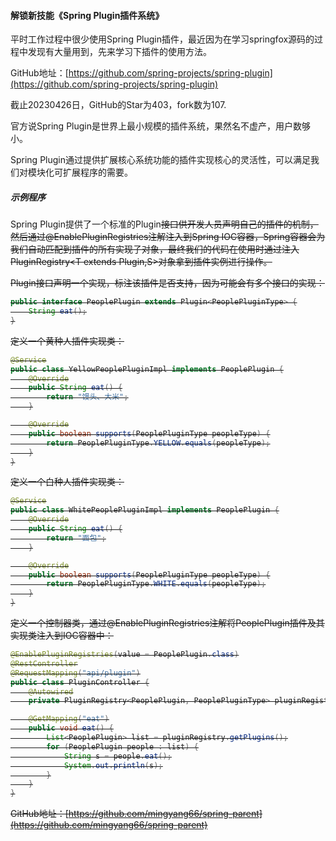 #### 解锁新技能《Spring Plugin插件系统》

平时工作过程中很少使用Spring Plugin插件，最近因为在学习springfox源码的过程中发现有大量用到，先来学习下插件的使用方法。

GitHub地址：[https://github.com/spring-projects/spring-plugin](https://github.com/spring-projects/spring-plugin)

截止20230426日，GitHub的Star为403，fork数为107.

官方说Spring Plugin是世界上最小规模的插件系统，果然名不虚产，用户数够小。

Spring Plugin通过提供扩展核心系统功能的插件实现核心的灵活性，可以满足我们对模块化可扩展程序的需要。

##### 示例程序

Spring Plugin提供了一个标准的Plugin<S>接口供开发人员声明自己的插件的机制，然后通过@EnablePluginRegistries注解注入到Spring
IOC容器，Spring容器会为我们自动匹配到插件的所有实现子对象，最终我们的代码在使用时通过注入PluginRegistry<T extends
Plugin<S>,S>对象拿到插件实例进行操作。

Plugin<S>接口声明一个实现，标注该插件是否支持，因为可能会有多个接口的实现：

```java
public interface PeoplePlugin extends Plugin<PeoplePluginType> {
    String eat();
}
```

定义一个黄种人插件实现类：

```java
@Service
public class YellowPeoplePluginImpl implements PeoplePlugin {
    @Override
    public String eat() {
        return "馒头、大米";
    }

    @Override
    public boolean supports(PeoplePluginType peopleType) {
        return PeoplePluginType.YELLOW.equals(peopleType);
    }
}

```

定义一个白种人插件实现类：

```java
@Service
public class WhitePeoplePluginImpl implements PeoplePlugin {
    @Override
    public String eat() {
        return "面包";
    }

    @Override
    public boolean supports(PeoplePluginType peopleType) {
        return PeoplePluginType.WHITE.equals(peopleType);
    }
}

```

定义一个控制器类，通过@EnablePluginRegistries注解将PeoplePlugin插件及其实现类注入到IOC容器中：

```java
@EnablePluginRegistries(value = PeoplePlugin.class)
@RestController
@RequestMapping("api/plugin")
public class PluginController {
    @Autowired
    private PluginRegistry<PeoplePlugin, PeoplePluginType> pluginRegistry;

    @GetMapping("eat")
    public void eat() {
        List<PeoplePlugin> list = pluginRegistry.getPlugins();
        for (PeoplePlugin people : list) {
            String s = people.eat();
            System.out.println(s);
        }
    }
}
```

GitHub地址：[https://github.com/mingyang66/spring-parent](https://github.com/mingyang66/spring-parent)